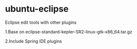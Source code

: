 ubuntu-eclipse
==============

Eclipse edit tools with other plugins

1.Base on eclipse-standard-kepler-SR2-linux-gtk-x86_64.tar.gz

2.Include Spring IDE plugins
